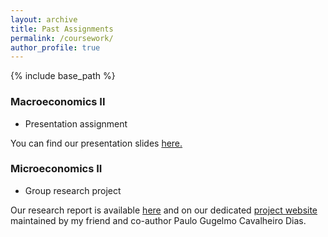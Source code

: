 ```yaml
---
layout: archive
title: Past Assignments
permalink: /coursework/
author_profile: true
---
```


{% include base_path %}

### Macroeconomics II
* Presentation assignment

You can find our presentation slides [here.](/files/Paper_4_YUAN_CHAMBON_LI.pdf)

### Microeconomics II
* Group research project

Our research report is available [here](/files/CHAMBON_GUGELMO_PAVLOVICH_SOUFFLET.pdf) and on our dedicated [project website](https://www.paulogcd.com/Micro_project/) maintained by my friend and co-author Paulo Gugelmo Cavalheiro Dias.


